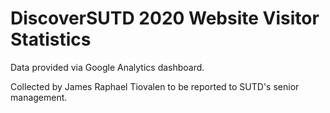 # DiscoverSUTD 2020 Website Visitor Statistics

Data provided via Google Analytics dashboard.

Collected by James Raphael Tiovalen to be reported to SUTD's senior management.
